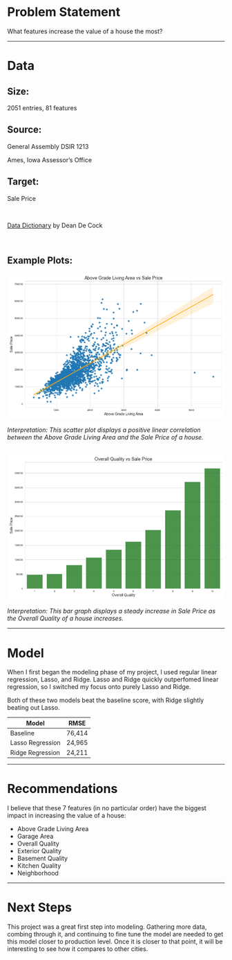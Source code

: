 # Problem Statement

What features increase the value of a house the most?
___
# Data

## Size:
2051 entries, 81 features


## Source:
General Assembly DSIR 1213

Ames, Iowa Assessor’s Office


## Target:
Sale Price

<br>

<a href='http://jse.amstat.org/v19n3/decock/DataDocumentation.txt'>Data Dictionary</a> by Dean De Cock

<br>

## Example Plots:
<img src='./images/graphs/gr_liv_area.png' alt='above grade living area vs sale price'>

*Interpretation: This scatter plot displays a positive linear correlation between the Above Grade Living Area and the Sale Price of a house.*

<br>

<img src='./images/graphs/overall_qual.png' alt='overall quality vs sale price'>

*Interpretation: This bar graph displays a steady increase in Sale Price as the Overall Quality of a house increases.*


___
# Model

When I first began the modeling phase of my project, I used regular linear regression, Lasso, and Ridge. Lasso and Ridge quickly outperfomed linear regression, so I switched my focus onto purely Lasso and Ridge.

Both of these two models beat the baseline score, with Ridge slightly beating out Lasso.


|Model|RMSE|
|---|---|
|Baseline|76,414|
|Lasso Regression|24,965|
|Ridge Regression|24,211|





___
# Recommendations

I believe that these 7 features (in no particular order) have the biggest impact in increasing the value of a house:

* Above Grade Living Area
* Garage Area
* Overall Quality
* Exterior Quality
* Basement Quality
* Kitchen Quality
* Neighborhood


___
# Next Steps

This project was a great first step into modeling. Gathering more data, combing through it, and continuing to fine tune the model are needed to get this model closer to production level. Once it is closer to that point, it will be interesting to see how it compares to other cities.